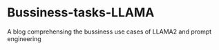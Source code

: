 # Bussiness-tasks-LLAMA
A blog comprehensing the bussiness use cases of LLAMA2 and prompt engineering
